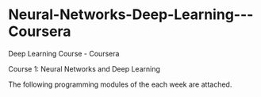 # Neural-Networks-Deep-Learning---Coursera

Deep Learning Course - Coursera 

Course 1: Neural Networks and Deep Learning 

The following programming modules of the each week are attached. 


